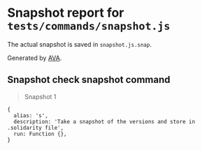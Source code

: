 # Snapshot report for `tests/commands/snapshot.js`

The actual snapshot is saved in `snapshot.js.snap`.

Generated by [AVA](https://ava.li).

## Snapshot check snapshot command

> Snapshot 1

    {
      alias: 's',
      description: 'Take a snapshot of the versions and store in .solidarity file',
      run: Function {},
    }
